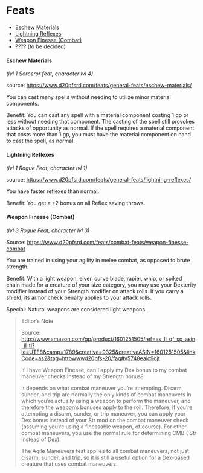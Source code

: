 # Feats

- [Eschew Materials](#eschew-materials)
- [Lightning Reflexes](#lightning-reflexes)
- [Weapon Finesse (Combat)](#weapon-finesse-combat)
- ???? (to be decided)

#### Eschew Materials

*(lvl 1 Sorceror feat, character lvl 4)*

source: https://www.d20pfsrd.com/feats/general-feats/eschew-materials/

You can cast many spells without needing to utilize minor material components.

Benefit: You can cast any spell with a material component costing 1 gp or less without needing that component. The casting of the spell still provokes attacks of opportunity as normal. If the spell requires a material component that costs more than 1 gp, you must have the material component on hand to cast the spell, as normal.


#### Lightning Reflexes

*(lvl 1 Rogue Feat, character lvl 1)*

source: https://www.d20pfsrd.com/feats/general-feats/lightning-reflexes/

You have faster reflexes than normal.

Benefit: You get a +2 bonus on all Reflex saving throws.


#### Weapon Finesse (Combat)

*(lvl 3 Rogue Feat, character lvl 3)*

Source: https://www.d20pfsrd.com/feats/combat-feats/weapon-finesse-combat

You are trained in using your agility in melee combat, as opposed to brute strength.

Benefit: With a light weapon, elven curve blade, rapier, whip, or spiked chain made for a creature of your size category, you may use your Dexterity modifier instead of your Strength modifier on attack rolls. If you carry a shield, its armor check penalty applies to your attack rolls.

Special: Natural weapons are considered light weapons.

> Editor’s Note
>
> Source: http://www.amazon.com/gp/product/1601251505/ref=as_li_qf_sp_asin_il_tl?ie=UTF8&camp=1789&creative=9325&creativeASIN=1601251505&linkCode=as2&tag=httpwwwd20pfs-20/faq#v5748eaic9ojt
>
> If I have Weapon Finesse, can I apply my Dex bonus to my combat maneuver checks instead of my Strength bonus?
>
> It depends on what combat maneuver you’re attempting. Disarm, sunder, and trip are normally the only kinds of combat maneuvers in which you’re actually using a weapon to perform the maneuver, and therefore the weapon’s bonuses apply to the roll. Therefore, if you’re attempting a disarm, sunder, or trip maneuver, you can apply your Dex bonus instead of your Str mod on the combat maneuver check (assuming you’re using a finessable weapon, of course). For other combat maneuvers, you use the normal rule for determining CMB ( Str instead of Dex).
>
> The Agile Maneuvers feat applies to all combat maneuvers, not just disarm, sunder, and trip, so it is still a useful option for a Dex-based creature that uses combat maneuvers.
